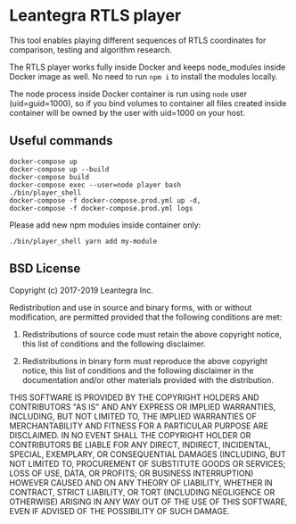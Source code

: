 # Leantegra RTLS player


This tool enables playing different sequences of RTLS coordinates for comparison, testing and algorithm research.

The RTLS player works fully inside Docker and keeps node_modules inside Docker image as well. No need to run `npm i` to install the modules locally.

The node process inside Docker container is run using `node` user (uid=guid=1000), so if you bind volumes to container all files created inside container will be owned by the user with uid=1000 on your host.


## Useful commands

```
docker-compose up
docker-compose up --build
docker-compose build
docker-compose exec --user=node player bash
./bin/player_shell
docker-compose -f docker-compose.prod.yml up -d,
docker-compose -f docker-compose.prod.yml logs
```

Please add new npm modules inside container only:

```
./bin/player_shell yarn add my-module
```

## BSD License

Copyright (c) 2017-2019 Leantegra Inc.

Redistribution and use in source and binary forms, with or without modification, are permitted provided that the following conditions are met:

1. Redistributions of source code must retain the above copyright notice, this list of conditions and the following disclaimer.

2. Redistributions in binary form must reproduce the above copyright notice, this list of conditions and the following disclaimer in the documentation and/or other materials provided with the distribution.

THIS SOFTWARE IS PROVIDED BY THE COPYRIGHT HOLDERS AND CONTRIBUTORS "AS IS" AND ANY EXPRESS OR IMPLIED WARRANTIES, INCLUDING, BUT NOT LIMITED TO, THE IMPLIED WARRANTIES OF MERCHANTABILITY AND FITNESS FOR A PARTICULAR PURPOSE ARE DISCLAIMED. IN NO EVENT SHALL THE COPYRIGHT HOLDER OR CONTRIBUTORS BE LIABLE FOR ANY DIRECT, INDIRECT, INCIDENTAL, SPECIAL, EXEMPLARY, OR CONSEQUENTIAL DAMAGES (INCLUDING, BUT NOT LIMITED TO, PROCUREMENT OF SUBSTITUTE GOODS OR SERVICES; LOSS OF USE, DATA, OR PROFITS; OR BUSINESS INTERRUPTION) HOWEVER CAUSED AND ON ANY THEORY OF LIABILITY, WHETHER IN CONTRACT, STRICT LIABILITY, OR TORT (INCLUDING NEGLIGENCE OR OTHERWISE) ARISING IN ANY WAY OUT OF THE USE OF THIS SOFTWARE, EVEN IF ADVISED OF THE POSSIBILITY OF SUCH DAMAGE.